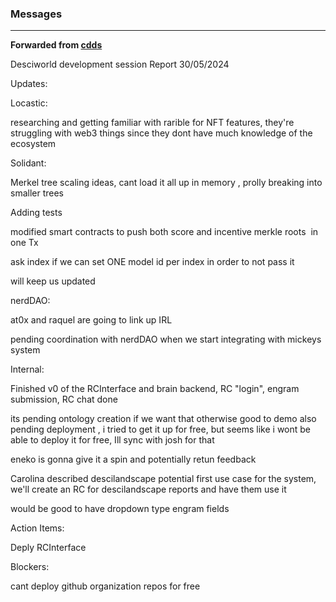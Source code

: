 ### Messages

***

**Forwarded from [cdds](https://t.me/carlosdimatteo)**

Desciworld development session Report 30/05/2024

Updates:

Locastic:


researching and getting familiar with rarible for NFT features, they're struggling with web3 things since they dont have much knowledge of the ecosystem 


Solidant:

Merkel tree scaling ideas, cant load it all up in memory , prolly breaking into smaller trees

Adding tests 

modified smart contracts to push both score and incentive merkle roots  in one Tx 

ask index if we can set ONE model id per index in order to not pass it 

will keep us updated 

nerdDAO:

at0x and raquel are going to link up IRL 

pending coordination with nerdDAO when we start integrating with mickeys system 



Internal: 

Finished v0 of the RCInterface and brain backend, RC "login", engram submission, RC chat done 

its pending ontology creation if we want that otherwise good to demo 
also pending deployment , i tried to get it up for free, but seems like i wont be able to deploy it for free, Ill sync with josh for that 

eneko is gonna give it a spin and potentially retun feedback 

Carolina described descilandscape potential first use case for the system, we'll create an RC for descilandscape reports and have them use it

would be good to have dropdown type engram fields 


Action Items:

Deply RCInterface

Blockers: 

cant deploy github organization repos for free
